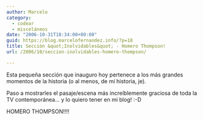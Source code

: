 ```yaml
---
author: Marcelo
category:
  - codear
  - misceláneos
date: "2006-10-31T18:34:00+00:00"
guid: https://blog.marcelofernandez.info/?p=18
title: Sección &quot;Inolvidables&quot; - Homero Thompson!
url: /2006/10/seccion-inolvidables-homero-thompson/

---
```

Esta pequeña sección que inauguro hoy pertenece a los más grandes momentos de la historia (o al menos, de mí historia, je).

Paso a mostrarles el pasaje/escena más increíblemente graciosa de toda la TV contemporánea... y lo quiero tener en mi blog! :-D

HOMERO THOMPSON!!!!  

